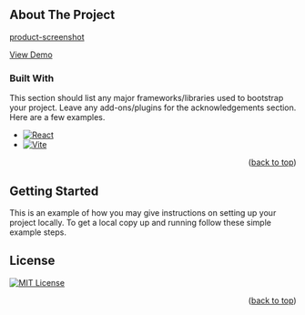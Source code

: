 <a name="readme-top"></a>

<!-- ABOUT THE PROJECT -->

## About The Project

[product-screenshot](https://example.com)

[View Demo](demo)

### Built With

This section should list any major frameworks/libraries used to bootstrap your project. Leave any add-ons/plugins for the acknowledgements section. Here are a few examples.

- [![React][React.js]](https://react.dev/)
- [![Vite][Vite.js]](https://vitejs.dev/)

<p align="right">(<a href="#readme-top">back to top</a>)</p>

<!-- GETTING STARTED -->

## Getting Started

This is an example of how you may give instructions on setting up your project locally.
To get a local copy up and running follow these simple example steps.

<!-- LICENSE -->

## License

[![MIT License][license-shield]](./LICENSE)

<p align="right">(<a href="#readme-top">back to top</a>)</p>

<!-- MARKDOWN LINKS & IMAGES -->
<!-- https://www.markdownguide.org/basic-syntax/#reference-style-links -->

[license-shield]: https://img.shields.io/github/license/othneildrew/Best-README-Template.svg?style=for-the-badge
[linkedin-shield]: https://img.shields.io/badge/-LinkedIn-black.svg?style=for-the-badge&logo=linkedin&colorB=555
[Vite.js]: https://img.shields.io/badge/vite.js-000000?style=for-the-badge&logo=vite
[React.js]: https://img.shields.io/badge/React-20232A?style=for-the-badge&logo=react&logoColor=61DAFB
[React-url]: https://reactjs.org/
